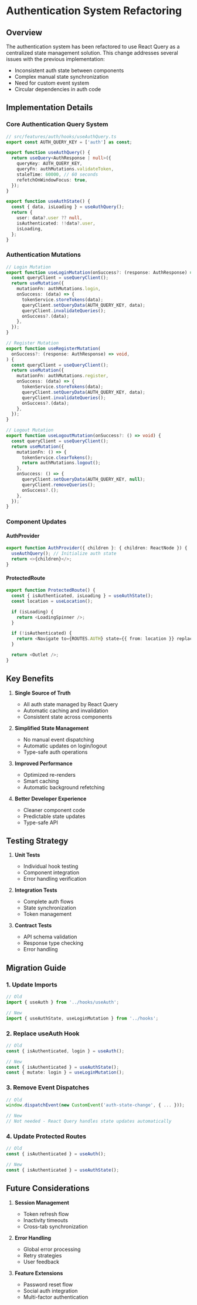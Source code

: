 # Authentication System Refactoring

## Overview

The authentication system has been refactored to use React Query as a centralized state management solution. This change addresses several issues with the previous implementation:

- Inconsistent auth state between components
- Complex manual state synchronization
- Need for custom event system
- Circular dependencies in auth code

## Implementation Details

### Core Authentication Query System

```typescript
// src/features/auth/hooks/useAuthQuery.ts
export const AUTH_QUERY_KEY = ['auth'] as const;

export function useAuthQuery() {
  return useQuery<AuthResponse | null>({
    queryKey: AUTH_QUERY_KEY,
    queryFn: authMutations.validateToken,
    staleTime: 60000, // 60 seconds
    refetchOnWindowFocus: true,
  });
}

export function useAuthState() {
  const { data, isLoading } = useAuthQuery();
  return {
    user: data?.user ?? null,
    isAuthenticated: !!data?.user,
    isLoading,
  };
}
```

### Authentication Mutations

```typescript
// Login Mutation
export function useLoginMutation(onSuccess?: (response: AuthResponse) => void) {
  const queryClient = useQueryClient();
  return useMutation({
    mutationFn: authMutations.login,
    onSuccess: (data) => {
      tokenService.storeTokens(data);
      queryClient.setQueryData(AUTH_QUERY_KEY, data);
      queryClient.invalidateQueries();
      onSuccess?.(data);
    },
  });
}

// Register Mutation
export function useRegisterMutation(
  onSuccess?: (response: AuthResponse) => void,
) {
  const queryClient = useQueryClient();
  return useMutation({
    mutationFn: authMutations.register,
    onSuccess: (data) => {
      tokenService.storeTokens(data);
      queryClient.setQueryData(AUTH_QUERY_KEY, data);
      queryClient.invalidateQueries();
      onSuccess?.(data);
    },
  });
}

// Logout Mutation
export function useLogoutMutation(onSuccess?: () => void) {
  const queryClient = useQueryClient();
  return useMutation({
    mutationFn: () => {
      tokenService.clearTokens();
      return authMutations.logout();
    },
    onSuccess: () => {
      queryClient.setQueryData(AUTH_QUERY_KEY, null);
      queryClient.removeQueries();
      onSuccess?.();
    },
  });
}
```

### Component Updates

#### AuthProvider

```typescript
export function AuthProvider({ children }: { children: ReactNode }) {
  useAuthQuery(); // Initialize auth state
  return <>{children}</>;
}
```

#### ProtectedRoute

```typescript
export function ProtectedRoute() {
  const { isAuthenticated, isLoading } = useAuthState();
  const location = useLocation();

  if (isLoading) {
    return <LoadingSpinner />;
  }

  if (!isAuthenticated) {
    return <Navigate to={ROUTES.AUTH} state={{ from: location }} replace />;
  }

  return <Outlet />;
}
```

## Key Benefits

1. **Single Source of Truth**

   - All auth state managed by React Query
   - Automatic caching and invalidation
   - Consistent state across components

2. **Simplified State Management**

   - No manual event dispatching
   - Automatic updates on login/logout
   - Type-safe auth operations

3. **Improved Performance**

   - Optimized re-renders
   - Smart caching
   - Automatic background refetching

4. **Better Developer Experience**
   - Cleaner component code
   - Predictable state updates
   - Type-safe API

## Testing Strategy

1. **Unit Tests**

   - Individual hook testing
   - Component integration
   - Error handling verification

2. **Integration Tests**

   - Complete auth flows
   - State synchronization
   - Token management

3. **Contract Tests**
   - API schema validation
   - Response type checking
   - Error handling

## Migration Guide

### 1. Update Imports

```typescript
// Old
import { useAuth } from '../hooks/useAuth';

// New
import { useAuthState, useLoginMutation } from '../hooks';
```

### 2. Replace useAuth Hook

```typescript
// Old
const { isAuthenticated, login } = useAuth();

// New
const { isAuthenticated } = useAuthState();
const { mutate: login } = useLoginMutation();
```

### 3. Remove Event Dispatches

```typescript
// Old
window.dispatchEvent(new CustomEvent('auth-state-change', { ... }));

// New
// Not needed - React Query handles state updates automatically
```

### 4. Update Protected Routes

```typescript
// Old
const { isAuthenticated } = useAuth();

// New
const { isAuthenticated } = useAuthState();
```

## Future Considerations

1. **Session Management**

   - Token refresh flow
   - Inactivity timeouts
   - Cross-tab synchronization

2. **Error Handling**

   - Global error processing
   - Retry strategies
   - User feedback

3. **Feature Extensions**
   - Password reset flow
   - Social auth integration
   - Multi-factor authentication
